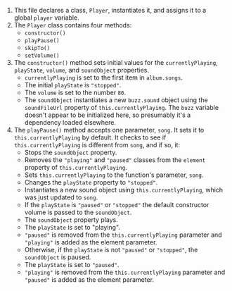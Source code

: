 1. This file declares a class, `Player`, instantiates it, and assigns it to a global `player` variable.
2. The `Player` class contains four methods:
    - `constructor()`
    - `playPause()`
    - `skipTo()`
    - `setVolume()`
3. The `constructor()` method sets initial values for the `currentlyPlaying`, `playState`, `volume`, and `soundObject` properties.
    - `currentlyPlaying` is set to the first item in `album.songs`.
    -  The initial `playState` is `"stopped"`.
    -  The `volume` is set to the number `80`.
    -  The `soundObject` instantiates a new `buzz.sound` object using the `soundFileUrl` property of `this.currentlyPlaying`. The `buzz` variable doesn't appear to be initialized here, so presumably it's a dependency loaded elsewhere.
4. The `playPause()` method accepts one parameter, `song`. It sets it to `this.currentlyPlaying` by default. It checks to see if `this.currentlyPlaying` is different from `song`, and if so, it:
    - Stops the `soundObject` property.
    - Removes the `"playing"` and `"paused"` classes from the `element` property of `this.currentlyPlaying`.
    - Sets `this.currentlyPlaying` to the function's parameter, `song`.
    - Changes the `playState` property to `"stopped"`.
    - Instantiates a new sound object using `this.currentlyPlaying`, which was just updated to `song`.
    - If the `playState` is `"paused"` or `"stopped"` the default constructor volume is passed to the `soundObject`.
    - The `soundObject` property plays.
    - The `playState` is set to "playing".
    - `"paused"` is removed from the `this.currentlyPlaying` parameter and `"playing"` is added as the element parameter.
    - Otherwise, if the `playState` is not `"paused"` or `"stopped"`, the `soundObject` is paused.
    - The `playState` is set to `"paused"`.
    - `"playing"` is removed from the `this.currentlyPlaying` parameter and `"paused"` is added as the element parameter.
